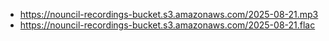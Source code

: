 - https://nouncil-recordings-bucket.s3.amazonaws.com/2025-08-21.mp3
- https://nouncil-recordings-bucket.s3.amazonaws.com/2025-08-21.flac
